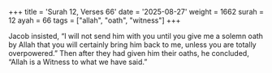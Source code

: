 +++
title = 'Surah 12, Verses 66'
date = '2025-08-27'
weight = 1662
surah = 12
ayah = 66
tags = ["allah", "oath", "witness"]
+++

Jacob insisted, “I will not send him with you until you give me a solemn oath by Allah that you will certainly bring him back to me, unless you are totally overpowered.” Then after they had given him their oaths, he concluded, “Allah is a Witness to what we have said.”